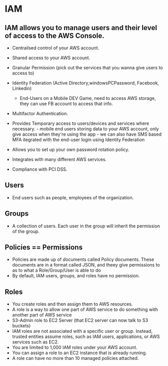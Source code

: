 # IAM

## IAM allows you to manage users and their level of access to the AWS Console.

- Centrailsed control of your AWS account.

- Shared access to your AWS account.

- Granular Permission (pick out the services that you wanna give users to access to)

- Identity Federation (Active Directory,windowsPCPassword, Facebook, Linkedin)
	- End-Users on a Mobile DEV Game, need to access AWS storage, they can use FB account to access that info.

- Multifactor Authentication.

- Provides Temporary access to users/devices and services where necessary.
		- mobile end users storing data to your AWS account, only give access when they're using the app
		- we can also have SMS based MFA itegrated with the end-user login using Identity Federation

- Allows you to set up your own password rotation policy.

- Integrates with many different AWS services.

- Compliance with PCI DSS.



## Users
- End users such as people, employees of the organization.


## Groups
- A collection of users. Each user in the group will inherit the permission of the group.


## Policies  == Permissions
- Policies are made up of documents called Policy documents. These documents are in a format called JSON, and
theey give permissions to as to what a Role/Group/User is able to do
- By default, IAM users, groups, and roles have no permission.


## Roles
- You create roles and then assign them to AWS resources.
- A role is a way to allow one part of AWS service to do something with another part of AWS service
- S3-Admin role to EC2 Server (that EC2 server can now talk to S3 buckets)
- IAM roles are not associated with a specific user or group. Instead, trusted entities assume roles, such as IAM users, applications, or AWS services such as EC2.
- You are limited to 1,000 IAM roles under your AWS account.
- You can assign a role to an EC2 instance that is already running. 
- A role can have no more than 10 managed policies attached.

